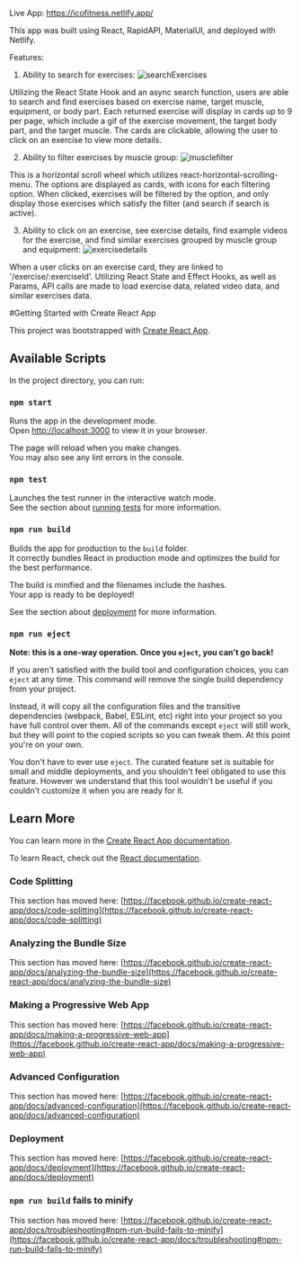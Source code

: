 Live App: https://icofitness.netlify.app/

This app was built using React, RapidAPI, MaterialUI, and deployed with Netlify.

Features:
1. Ability to search for exercises:
![searchExercises](https://user-images.githubusercontent.com/99302602/184575152-c0f264cc-e340-43e8-a151-38680166aa39.png)

Utilizing the React State Hook and an async search function, users are able to search and find exercises based on exercise name, target muscle, equipment, or body
part. Each returned exercise will display in cards up to 9 per page, which include a gif of the exercise movement, the target body part, and the target muscle. The
cards are clickable, allowing the user to click on an exercise to view more details. 


2. Ability to filter exercises by muscle group:
![musclefilter](https://user-images.githubusercontent.com/99302602/184575228-5623386b-e98e-4619-8ead-edf8b83e1107.png)

This is a horizontal scroll wheel which utilizes react-horizontal-scrolling-menu. The options are displayed as cards, with icons for each filtering option. 
When clicked, exercises will be filtered by the option, and only display those exercises which satisfy the filter (and search if search is active).


3. Ability to click on an exercise, see exercise details, find example videos for the exercise, and find similar exercises grouped by muscle group and equipment:
![exercisedetails](https://user-images.githubusercontent.com/99302602/184575290-9bad1403-8c6e-4d94-897d-802b7287a30e.png)

When a user clicks on an exercise card, they are linked to '/exercise/:exerciseId'. Utilizing React State and Effect Hooks, as well as Params, API calls are made to
load exercise data, related video data, and similar exercises data. 




#Getting Started with Create React App

This project was bootstrapped with [Create React App](https://github.com/facebook/create-react-app).

## Available Scripts

In the project directory, you can run:

### `npm start`

Runs the app in the development mode.\
Open [http://localhost:3000](http://localhost:3000) to view it in your browser.

The page will reload when you make changes.\
You may also see any lint errors in the console.

### `npm test`

Launches the test runner in the interactive watch mode.\
See the section about [running tests](https://facebook.github.io/create-react-app/docs/running-tests) for more information.

### `npm run build`

Builds the app for production to the `build` folder.\
It correctly bundles React in production mode and optimizes the build for the best performance.

The build is minified and the filenames include the hashes.\
Your app is ready to be deployed!

See the section about [deployment](https://facebook.github.io/create-react-app/docs/deployment) for more information.

### `npm run eject`

**Note: this is a one-way operation. Once you `eject`, you can't go back!**

If you aren't satisfied with the build tool and configuration choices, you can `eject` at any time. This command will remove the single build dependency from your project.

Instead, it will copy all the configuration files and the transitive dependencies (webpack, Babel, ESLint, etc) right into your project so you have full control over them. All of the commands except `eject` will still work, but they will point to the copied scripts so you can tweak them. At this point you're on your own.

You don't have to ever use `eject`. The curated feature set is suitable for small and middle deployments, and you shouldn't feel obligated to use this feature. However we understand that this tool wouldn't be useful if you couldn't customize it when you are ready for it.

## Learn More

You can learn more in the [Create React App documentation](https://facebook.github.io/create-react-app/docs/getting-started).

To learn React, check out the [React documentation](https://reactjs.org/).

### Code Splitting

This section has moved here: [https://facebook.github.io/create-react-app/docs/code-splitting](https://facebook.github.io/create-react-app/docs/code-splitting)

### Analyzing the Bundle Size

This section has moved here: [https://facebook.github.io/create-react-app/docs/analyzing-the-bundle-size](https://facebook.github.io/create-react-app/docs/analyzing-the-bundle-size)

### Making a Progressive Web App

This section has moved here: [https://facebook.github.io/create-react-app/docs/making-a-progressive-web-app](https://facebook.github.io/create-react-app/docs/making-a-progressive-web-app)

### Advanced Configuration

This section has moved here: [https://facebook.github.io/create-react-app/docs/advanced-configuration](https://facebook.github.io/create-react-app/docs/advanced-configuration)

### Deployment

This section has moved here: [https://facebook.github.io/create-react-app/docs/deployment](https://facebook.github.io/create-react-app/docs/deployment)

### `npm run build` fails to minify

This section has moved here: [https://facebook.github.io/create-react-app/docs/troubleshooting#npm-run-build-fails-to-minify](https://facebook.github.io/create-react-app/docs/troubleshooting#npm-run-build-fails-to-minify)
